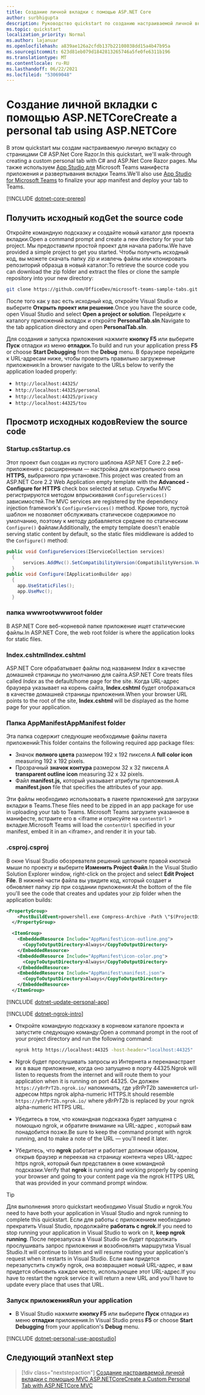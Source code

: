 ```yaml
---
title: Создание личной вкладки с помощью ASP.NET Core
author: surbhigupta
description: Руководство quickstart по созданию настраиваемой личной вкладки с ASP.NET Core.
ms.topic: quickstart
localization_priority: Normal
ms.author: lajanuar
ms.openlocfilehash: a839ae126a2cfdb137b22108038dd15a4b47b95a
ms.sourcegitcommit: 623d81eb079d1842813265746a5fe0fe6311b196
ms.translationtype: MT
ms.contentlocale: ru-RU
ms.lasthandoff: 06/22/2021
ms.locfileid: "53069048"
---
```

# <a name="create-a-personal-tab-using-aspnetcore"></a><span data-ttu-id="92527-103">Создание личной вкладки с помощью ASP.NETCore</span><span class="sxs-lookup"><span data-stu-id="92527-103">Create a personal tab using ASP.NETCore</span></span>

<span data-ttu-id="92527-104">В этом quickstart мы создам настраиваемую личную вкладку со страницами C# ASP.Net Core Razor.</span><span class="sxs-lookup"><span data-stu-id="92527-104">In this quickstart, we'll walk-through creating a custom personal tab with C# and ASP.Net Core Razor pages.</span></span> <span data-ttu-id="92527-105">Мы также используем [App Studio для](~/concepts/build-and-test/app-studio-overview.md) Microsoft Teams манифеста приложения и развертывания вкладки Teams.</span><span class="sxs-lookup"><span data-stu-id="92527-105">We'll also use [App Studio for Microsoft Teams](~/concepts/build-and-test/app-studio-overview.md) to finalize your app manifest and deploy your tab to Teams.</span></span>

[!INCLUDE [dotnet-core-prereq](~/includes/tabs/dotnet-core-prereq.md)]

## <a name="get-the-source-code"></a><span data-ttu-id="92527-106">Получить исходный код</span><span class="sxs-lookup"><span data-stu-id="92527-106">Get the source code</span></span>

<span data-ttu-id="92527-107">Откройте командную подсказку и создайте новый каталог для проекта вкладки.</span><span class="sxs-lookup"><span data-stu-id="92527-107">Open a command prompt and create a new directory for your tab project.</span></span> <span data-ttu-id="92527-108">Мы предоставили простой проект для начала работы.</span><span class="sxs-lookup"><span data-stu-id="92527-108">We have provided a simple project to get you started.</span></span> <span data-ttu-id="92527-109">Чтобы получить исходный код, вы можете скачать папку zip и извлечь файлы или клонировать репозиторий образца в новый каталог:</span><span class="sxs-lookup"><span data-stu-id="92527-109">To retrieve the source code you can download the zip folder and extract the files or clone the sample repository into your new directory:</span></span>

```bash
git clone https://github.com/OfficeDev/microsoft-teams-sample-tabs.git
```

<span data-ttu-id="92527-110">После того как у вас есть исходный код, откройте Visual Studio и выберите **Открыть проект или решение**.</span><span class="sxs-lookup"><span data-stu-id="92527-110">Once you have the source code, open Visual Studio and select **Open a project or solution**.</span></span> <span data-ttu-id="92527-111">Перейдите к каталогу приложений вкладок и откройте **PersonalTab.sln**.</span><span class="sxs-lookup"><span data-stu-id="92527-111">Navigate to the tab application directory and open **PersonalTab.sln**.</span></span>

<span data-ttu-id="92527-112">Для создания и запуска приложения нажмите **кнопку F5** или выберите **Пуск** отладки из меню **отладки.**</span><span class="sxs-lookup"><span data-stu-id="92527-112">To build and run your application press **F5** or choose **Start Debugging** from the **Debug** menu.</span></span> <span data-ttu-id="92527-113">В браузере перейдите к URL-адресам ниже, чтобы проверить правильно загруженные приложения:</span><span class="sxs-lookup"><span data-stu-id="92527-113">In a browser navigate to the URLs below to verify the application loaded properly:</span></span>

- `http://localhost:44325/`
- `http://localhost:44325/personal`
- `http://localhost:44325/privacy`
- `http://localhost:44325/tou`

## <a name="review-the-source-code"></a><span data-ttu-id="92527-114">Просмотр исходных кодов</span><span class="sxs-lookup"><span data-stu-id="92527-114">Review the source code</span></span>

### <a name="startupcs"></a><span data-ttu-id="92527-115">Startup.cs</span><span class="sxs-lookup"><span data-stu-id="92527-115">Startup.cs</span></span>

<span data-ttu-id="92527-116">Этот проект был создан из пустого шаблона ASP.NET Core 2.2 веб-приложения с расширенным — настройка для контрольного окна **HTTPS,** выбранного при установке.</span><span class="sxs-lookup"><span data-stu-id="92527-116">This project was created from an ASP.NET Core 2.2 Web Application empty template with the **Advanced - Configure for HTTPS** check box selected at setup.</span></span> <span data-ttu-id="92527-117">Службы MVC регистрируются методом впрыскивания `ConfigureServices()` зависимостей.</span><span class="sxs-lookup"><span data-stu-id="92527-117">The MVC services are registered by the dependency injection framework's `ConfigureServices()` method.</span></span> <span data-ttu-id="92527-118">Кроме того, пустой шаблон не позволяет обслуживать статическое содержимое по умолчанию, поэтому к методу добавляется среднее по статическим `Configure()` файлам:</span><span class="sxs-lookup"><span data-stu-id="92527-118">Additionally, the empty template doesn't enable serving static content by default, so the static files middleware is added to the `Configure()` method:</span></span>

```csharp
public void ConfigureServices(IServiceCollection services)
  {
      services.AddMvc().SetCompatibilityVersion(CompatibilityVersion.Version_2_2);
  }
public void Configure(IApplicationBuilder app)
  {
    app.UseStaticFiles();
    app.UseMvc();
  }
```

### <a name="wwwroot-folder"></a><span data-ttu-id="92527-119">папка wwwroot</span><span class="sxs-lookup"><span data-stu-id="92527-119">wwwroot folder</span></span>

<span data-ttu-id="92527-120">В ASP.NET Core веб-корневой папке приложение ищет статические файлы.</span><span class="sxs-lookup"><span data-stu-id="92527-120">In ASP.NET Core, the web root folder is where the application looks for static files.</span></span>

### <a name="indexcshtml"></a><span data-ttu-id="92527-121">Index.cshtml</span><span class="sxs-lookup"><span data-stu-id="92527-121">Index.cshtml</span></span>

<span data-ttu-id="92527-122">ASP.NET Core обрабатывает файлы под названием *Index* в качестве домашней страницы по умолчанию для сайта.</span><span class="sxs-lookup"><span data-stu-id="92527-122">ASP.NET Core treats files called *Index* as the default/home page for the site.</span></span> <span data-ttu-id="92527-123">Когда URL-адрес браузера указывает на корень сайта, **Index.cshtml** будет отображаться в качестве домашней страницы приложения.</span><span class="sxs-lookup"><span data-stu-id="92527-123">When your browser URL points to the root of the site, **Index.cshtml** will be displayed as the home page for your application.</span></span>

### <a name="appmanifest-folder"></a><span data-ttu-id="92527-124">Папка AppManifest</span><span class="sxs-lookup"><span data-stu-id="92527-124">AppManifest folder</span></span>

<span data-ttu-id="92527-125">Эта папка содержит следующие необходимые файлы пакета приложений:</span><span class="sxs-lookup"><span data-stu-id="92527-125">This folder contains the following required app package files:</span></span>

- <span data-ttu-id="92527-126">Значок **полного цвета** размером 192 x 192 пикселя.</span><span class="sxs-lookup"><span data-stu-id="92527-126">A **full color icon** measuring 192 x 192 pixels.</span></span>
- <span data-ttu-id="92527-127">Прозрачный **значок контура** размером 32 x 32 пикселя.</span><span class="sxs-lookup"><span data-stu-id="92527-127">A **transparent outline icon** measuring 32 x 32 pixels.</span></span>
- <span data-ttu-id="92527-128">Файл **manifest.js,** который указывает атрибуты приложения.</span><span class="sxs-lookup"><span data-stu-id="92527-128">A **manifest.json** file that specifies the attributes of your app.</span></span>

<span data-ttu-id="92527-129">Эти файлы необходимо использовать в пакете приложений для загрузки вкладки в Teams.</span><span class="sxs-lookup"><span data-stu-id="92527-129">These files need to be zipped in an app package for use in uploading your tab to Teams.</span></span> <span data-ttu-id="92527-130">Microsoft Teams загрузите указанное в манифесте, встраите его в <iframe и отрисуйте на `contentUrl` \> вкладке.</span><span class="sxs-lookup"><span data-stu-id="92527-130">Microsoft Teams will load the `contentUrl` specified in your manifest, embed it in an <iframe\>, and render it in your tab.</span></span>

### <a name="csproj"></a><span data-ttu-id="92527-131">.csproj</span><span class="sxs-lookup"><span data-stu-id="92527-131">.csproj</span></span>

<span data-ttu-id="92527-132">В окне Visual Studio обозревателя решений щелкните правой кнопкой мыши по проекту и выберите **Изменить Project Файл**.</span><span class="sxs-lookup"><span data-stu-id="92527-132">In the Visual Studio Solution Explorer window, right-click on the project and select **Edit Project File**.</span></span> <span data-ttu-id="92527-133">В нижней части файла вы увидите код, который создает и обновляет папку zip при создании приложения:</span><span class="sxs-lookup"><span data-stu-id="92527-133">At the bottom of the file you'll see the code that creates and updates your zip folder when the application builds:</span></span>

```xml
<PropertyGroup>
    <PostBuildEvent>powershell.exe Compress-Archive -Path \"$(ProjectDir)AppManifest\*\" -DestinationPath \"$(TargetDir)tab.zip\" -Force</PostBuildEvent>
  </PropertyGroup>

  <ItemGroup>
    <EmbeddedResource Include="AppManifest\icon-outline.png">
      <CopyToOutputDirectory>Always</CopyToOutputDirectory>
    </EmbeddedResource>
    <EmbeddedResource Include="AppManifest\icon-color.png">
      <CopyToOutputDirectory>Always</CopyToOutputDirectory>
    </EmbeddedResource>
    <EmbeddedResource Include="AppManifest\manifest.json">
      <CopyToOutputDirectory>Always</CopyToOutputDirectory>
    </EmbeddedResource>
  </ItemGroup>
```

[!INCLUDE  [dotnet-update-personal-app](~/includes/tabs/dotnet-update-personal-app.md)]

[!INCLUDE [dotnet-ngrok-intro](~/includes/tabs/dotnet-ngrok-intro.md)]

- <span data-ttu-id="92527-134">Откройте командную подсказку в корневом каталоге проекта и запустите следующую команду:</span><span class="sxs-lookup"><span data-stu-id="92527-134">Open a command prompt in the root of your project directory and run the following command:</span></span>

    ```bash
    ngrok http https://localhost:44325 -host-header="localhost:44325"
    ```

- <span data-ttu-id="92527-135">Ngrok будет прослушивать запросы из Интернета и перенанастрает их в ваше приложение, когда оно запущено в порту 44325.</span><span class="sxs-lookup"><span data-stu-id="92527-135">Ngrok will listen to requests from the internet and will route them to your application when it is running on port 44325.</span></span>  <span data-ttu-id="92527-136">Он должен `https://y8rPrT2b.ngrok.io/` напоминать, где *y8rPrT2b* заменяется url-адресом https ngrok alpha-numeric HTTPS.</span><span class="sxs-lookup"><span data-stu-id="92527-136">It should resemble `https://y8rPrT2b.ngrok.io/` where *y8rPrT2b* is replaced by your ngrok alpha-numeric HTTPS URL.</span></span>

- <span data-ttu-id="92527-137">Убедитесь в том, что командная подсказка будет запущена с помощью ngrok, и обратите внимание на URL-адрес , который вам понадобится позже.</span><span class="sxs-lookup"><span data-stu-id="92527-137">Be sure to keep the command prompt with ngrok running, and to make a note of the URL — you'll need it later.</span></span>

- <span data-ttu-id="92527-138">Убедитесь, что **ngrok** работает и работает должным образом, открыв браузер и переехав на страницу контента через URL-адрес https ngrok, который был представлен в окне командной подсказки.</span><span class="sxs-lookup"><span data-stu-id="92527-138">Verify that **ngrok** is running and working properly by opening your browser and going to your content page via the ngrok HTTPS URL that was provided in your command prompt window.</span></span>

>[!TIP]
><span data-ttu-id="92527-139">Для выполнения этого quickstart необходимо Visual Studio и ngrok.</span><span class="sxs-lookup"><span data-stu-id="92527-139">You need to have both your application in Visual Studio and ngrok running to complete this quickstart.</span></span> <span data-ttu-id="92527-140">Если для работы с приложением необходимо прекратить Visual Studio, продолжайте **работать с ngrok.**</span><span class="sxs-lookup"><span data-stu-id="92527-140">If you need to stop running your application in Visual Studio to work on it, **keep ngrok running**.</span></span> <span data-ttu-id="92527-141">После перезапуска в Visual Studio он будет продолжать прослушивать запрос приложения и возобновлять маршрутиза Visual Studio.</span><span class="sxs-lookup"><span data-stu-id="92527-141">It will continue to listen and will resume routing your application's request when it restarts in Visual Studio.</span></span> <span data-ttu-id="92527-142">Если вам придется перезапустить службу ngrok, она возвращает новый URL-адрес, и вам придется обновить каждое место, использующее этот URL-адрес.</span><span class="sxs-lookup"><span data-stu-id="92527-142">If you have to restart the ngrok service it will return a new URL and you'll have to update every place that uses that URL.</span></span>

### <a name="run-your-application"></a><span data-ttu-id="92527-143">Запуск приложения</span><span class="sxs-lookup"><span data-stu-id="92527-143">Run your application</span></span>

- <span data-ttu-id="92527-144">В Visual Studio нажмите **кнопку F5** или выберите **Пуск** отладки из меню **отладки** приложения.</span><span class="sxs-lookup"><span data-stu-id="92527-144">In Visual Studio press **F5** or choose **Start Debugging** from your application's **Debug** menu.</span></span>

[!INCLUDE [dotnet-personal-use-appstudio](~/includes/tabs/dotnet-personal-use-appstudio.md)]

## <a name="next-step"></a><span data-ttu-id="92527-145">Следующий этап</span><span class="sxs-lookup"><span data-stu-id="92527-145">Next step</span></span>

> [!div class="nextstepaction"]
> [<span data-ttu-id="92527-146">Создание настраиваемой личной вкладки с помощью MVC ASP.NETCore</span><span class="sxs-lookup"><span data-stu-id="92527-146">Create a Custom Personal Tab with ASP.NETCore MVC</span></span>](~/tabs/quickstarts/create-personal-tab-dotnet-core-mvc.md)
